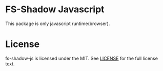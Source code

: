 # FS-Shadow Javascript
This package is only javascript runtime(browser).  

# License
fs-shadow-js is licensed under the MIT. See [LICENSE](LICENSE) for the full license text.  
